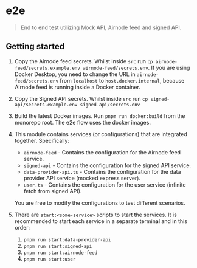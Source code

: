 # e2e

> End to end test utilizing Mock API, Airnode feed and signed API.

## Getting started

1. Copy the Airnode feed secrets. Whilst inside `src` run
   `cp airnode-feed/secrets.example.env airnode-feed/secrets.env`. If you are using Docker Desktop, you need to change
   the URL in `airnode-feed/secrets.env` from `localhost` to `host.docker.internal`, because Airnode feed is running
   inside a Docker container.
2. Copy the Signed API secrets. Whilst inside `src` run `cp signed-api/secrets.example.env signed-api/secrets.env`
3. Build the latest Docker images. Run `pnpm run docker:build` from the monorepo root. The e2e flow uses the docker
   images.
4. This module contains services (or configurations) that are integrated together. Specifically:

   - `airnode-feed` - Contains the configuration for the Airnode feed service.
   - `signed-api` - Contains the configuration for the signed API service.
   - `data-provider-api.ts` - Contains the configuration for the data provider API service (mocked express server).
   - `user.ts` - Contains the configuration for the user service (infinite fetch from signed API).

   You are free to modify the configurations to test different scenarios.

5. There are `start:<some-service>` scripts to start the services. It is recommended to start each service in a separate
   terminal and in this order:

   1. `pnpm run start:data-provider-api`
   2. `pnpm run start:signed-api`
   3. `pnpm run start:airnode-feed`
   4. `pnpm run start:user`
